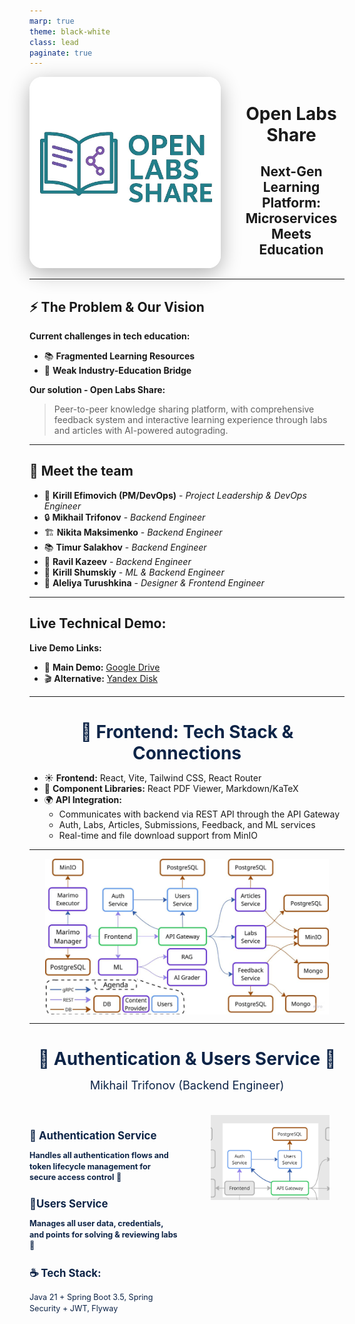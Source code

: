 ```yaml
---
marp: true
theme: black-white
class: lead
paginate: true
---
```


<style>
.service-header {
  text-align: center;
  font-size: 2em;
  color: #0D2447;
  margin-bottom: 0.5em;
}

.service-author {
  text-align: center;
  font-size: 1.3em;
  color: #0D2447;
  margin-bottom: 2em;
}

.centered-image {
  max-width: 80%;
  height: auto;
  display: block;
  margin: 0 auto;
}

.large-centered-image {
  max-width: 90%;
  height: auto;
  display: block;
  margin: 0 auto;
}

.service-layout {
  display: flex;
  align-items: flex-start;
  width: 100%;
  height: 60vh;
}

.service-content {
  flex: 1;
  padding-right: 2em;
}

.service-image {
  flex: 1;
  display: flex;
  justify-content: center;
  align-items: center;
}

.service-section {
  margin-bottom: 0.7em;
}

.service-title {
  font-size: 1.2em;
  color: #0D2447;
  margin-bottom: 0.5em;
}

.service-description {
  font-size: 0.9em;
  color: #0D2447;
  line-height: 1.4;
}
</style>

<!-- 
_class: lead
_footer: '<h1 style="font-size: 1.17em; color: #0D2447;">Kirill Efimovich, Aleliya Turushkina, Mikhail Trifonov, Nikita Maksimenko, Timur Salakhov, Ravil Kazeev, Kirill Shumskiy</h1>' 
-->

<div style="display: flex; align-items: center; gap: 2em;">
<div style="flex: 0 0 auto;">
<img src="openlabsshare-logo.jpg" alt="Open Labs Share Logo" style="width: 300px; height: 300px; border-radius: 20px; box-shadow: 0 8px 32px rgba(0, 0, 0, 0.3); border: 3px solid #ffffff;">
</div>
<div style="flex: 1; text-align: center;">
<h1>Open Labs Share</h1>
<h2>Next-Gen Learning Platform: Microservices Meets Education</h2>
</div>
</div>

---

<!-- _class: compact-list -->

## ⚡ The Problem & Our Vision

**Current challenges in tech education:**

- 📚 **Fragmented Learning Resources**
- 🔄 **Weak Industry-Education Bridge**

**Our solution - Open Labs Share:**


> Peer-to-peer knowledge sharing platform, with comprehensive feedback system and interactive learning experience through labs and articles with AI-powered autograding.

---

<!-- _class: compact-list -->

## 🔰 Meet the team

- 🌁 **Kirill Efimovich (PM/DevOps)** - *Project Leadership & DevOps Engineer*
- 🔒 **Mikhail Trifonov** - *Backend Engineer*
- 🏗️ **Nikita Maksimenko** - *Backend Engineer*
- 📚 **Timur Salakhov** - *Backend Engineer* 
- 💌 **Ravil Kazeev** - *Backend Engineer*
- 🤖 **Kirill Shumskiy** - *ML & Backend Engineer*
- 🎨 **Aleliya Turushkina** - *Designer & Frontend Engineer*

---

<!-- _class: compact-list -->

## Live Technical Demo: 

**Live Demo Links:**
- 🎥 **Main Demo:** [Google Drive](https://drive.google.com/file/d/1xfI16HWrH7RtiNjHh0qmo8WQh7ozDTo0/view?usp=sharing)
- 🎬 **Alternative:** [Yandex Disk](https://disk.yandex.ru/i/ylEaXv8_URGLbg)

---

<h2 class="service-header">🌸 Frontend: Tech Stack & Connections</h2>

- :sunny: **Frontend:** React, Vite, Tailwind CSS, React Router
- :seedling: **Component Libraries:** React PDF Viewer, Markdown/KaTeX
- :earth_africa: **API Integration:**
    - Communicates with backend via REST API through the API Gateway
    - Auth, Labs, Articles, Submissions, Feedback, and ML services
    - Real-time and file download support from MinIO

---

<img src="image.png" alt="Frontend Architecture Diagram" class="large-centered-image">

---

<h2 class="service-header">🔐 Authentication & Users Service 👥</h2>

<div class="service-author">Mikhail Trifonov (Backend Engineer)</div>

<div class="service-layout">
  <div class="service-content">
    <div class="service-section">
      <h3 class="service-title">🔐 Authentication Service</h3>
      <p class="service-description">
        <strong>Handles all authentication flows and token lifecycle management for secure access control</strong> 🔑
      </p>
    </div>
    <div class="service-section">
      <h3 class="service-title">👫Users Service</h3>
      <p class="service-description">
        <strong>Manages all user data, credentials, and points for solving & reviewing labs</strong> 💸
      </p>
    </div>
    <div>
      <h4 class="service-title">☕ Tech Stack:</h4>
      <p class="service-description">Java 21 + Spring Boot 3.5, Spring Security + JWT, Flyway</p>
    </div>
  </div>
  
  <div class="service-image">
    <img src="auth_and_users.jpg" alt="Authentication & Users Service Diagram" style="max-width: 80%; height: auto;">
  </div>
</div>

---

<h2 class="service-header">📥 API Gateway 📤</h2>

<img src="api.png" alt="API Gateway Architecture Diagram" class="centered-image">

---

<h2 class="service-header">API Gateway: Primary Use Case</h2>

**Centralized entry point and request orchestration for all client interactions** 🌐

- 🌐 **Centralized Entry Point:** Serves as the unified access layer for all client REST API requests
- 🔀 **Request Routing:** Directs incoming requests to the appropriate microservice (`auth`, `user`, `article`, `lab`) via gRPC
- 🔒 **Authentication & Security:** Validates JWT tokens and user's permissions
- 📝 **Cross-Cutting Concerns:** Handles logging, request tracing, and error handling for all API traffic
- 🧠 **Business Logic Execution:** Aggregating data and enforcing business rules beyond simple routing

---

<h2 class="service-header">API Gateway: Tech Stack & Connections</h2>

**Java Spring Boot with REST-to-gRPC translation** ☕🔄

- 🧑‍💻 **Java 21 + Spring Framework:** 
    ⤷ REST API, gRPC, Jackson Validators, Spring AOP
- 📥 **REST API:**
    ⤷ REST is the simplest and most widely supported method for web communication
- 🛡️ **Security Layer:**
    ⤷ Intercept incoming REST requests for authentication and authorization
- 🔀 **gRPC Client:** 
    ⤷ gRPC provides high-speed, type-safe, and scalable service-to-service communication

---

<h2 class="service-header">📚 Articles Service</h2>

<img src="articles.png" alt="Articles Service Architecture Diagram" class="centered-image">

---

<h2 class="service-header">Articles Service: Primary Use Case</h2>

**Manages all articles & assets metadata** 🗄️

- 📝 **Articles Operations:** Provides CRUD for articles details
- 🗂️ **Content Management:** Handles articles assets in independent storage system
- ⚙️ **Metadata Management:** Organizes and updates metadata for articles and its assets
- 🔍 **Searching:** Provides articles searching based on its title and abstract

---

<h2 class="service-header">Articles Service: Tech Stack & Connections</h2>

**Python-based microservice with PostgreSQL and MinIO storage** 🐍

- 🐍 **Programming Language:** Python 3.12
- 🔄 **Inter-service Communication:** gRPC

**Service Integrations:**
- 🚪 **API Gateway:** Receive and return data in gRPC format
- 🗄️ **PostgreSQL Database:** Store all articles and its assets metadata
- ☁️ **MinIO Storage System:** Store all articles assets

---

<h2 class="service-header">📚 Labs Service</h2>

<img src="labs.png" alt="Labs Service Architecture Diagram" class="centered-image">

---

<h2 class="service-header">Labs Service: Primary Use Case</h2>

**Manages all labs, submissions & educational content** 🗄️

- 📚 **Labs Operations:** Provides CRUD for lab assignments with tags
- 📤 **Submissions Management:** Handles submissions with text content and file assets
- 🏷️ **Tag System:** Organizes labs with flexible tagging and search capabilities
- 📊 **Grading System:** Tracks submission status and grade workflow

---

<h2 class="service-header">Labs Service: Tech Stack & Connections</h2>

**Python with hybrid database architecture and MinIO storage** 🐍

- 🐍 **Programming Language:** Python 3.12
- 🔄 **Inter-service Communication:** gRPC

**Service Integrations:**
- 🚪 **API Gateway:** Single entry point for all requests
- 🗄️ **PostgreSQL Database:** Store labs, submissions, tags, and assets metadata
- 📄 **MongoDB Database:** Store submission text content for flexible storage
- ☁️ **MinIO Storage System:** Store lab and submission assets in organized buckets

---

<h2 class="service-header">💬 Feedback Service</h2>

<img src="feedback.png" alt="Feedback Service Architecture Diagram" class="centered-image">

---

<h2 class="service-header">Feedback Service: Primary Use Case</h2>

**Comprehensive feedback and discussion management system** 💬

- 📝 **Comprehensive Feedback System:** Enables reviewers to create, update, and delete detailed feedback on submissions using Markdown for text and code formatting
- 💬 **Organized Discussion Section:** Powers a threaded commenting system for both labs and articles. Nested replies keep conversations structured and easy to follow
- 📎 **Attachment Handling:** Allows multiple file attachments per feedback entry, using efficient gRPC streaming to handle large uploads and downloads without high memory usage

---

<h2 class="service-header">Feedback Service: Tech Stack & Connections</h2>

**Go with a multi-storage backend and gRPC API** 🐹💾

- 🐹 **Go 1.24:**
&nbsp;&nbsp;&nbsp;⤷ High-performance, concurrent service ideal for I/O-heavy tasks
- 🗣️ **gRPC Server:**
&nbsp;&nbsp;&nbsp;⤷ Provides a typed API for feedback, comments, and file streaming
- 🗄️ **Multi-Storage Backend:**
&nbsp;&nbsp;&nbsp;⤷ **PostgreSQL:** Stores structured feedback metadata
&nbsp;&nbsp;&nbsp;⤷ **MongoDB:** Stores unstructured comments and feedback content
&nbsp;&nbsp;&nbsp;⤷ **MinIO:** Object storage for all file attachments

---

<h2 class="service-header">📓 Marimo Service</h2>

<img src="marimo.png" alt="Marimo Service Architecture Diagram" class="centered-image">

---

<h2 class="service-header">Marimo Service: Primary Use Case</h2>

- 👟 **Code Execution:** Real-time cell execution with output capture and error handling 🖐️
- 📊 **Asset Management:** Upload/download datasets and files for notebook use 🐪
- 🎛️ **Interactive Widgets:** Set of basic Marimo input widgets which value can be used in code (sliders, switchers, text fields, etc.) 📟
- 📁 **Cross-cells state memory:** Variables and modules from executed cells are available in other cells 📦

---

<h2 class="service-header">Marimo Service: Tech Stack & Connections</h2>

- 🔧 **Java Manager + Python Executor:** 
&nbsp;&nbsp;&nbsp;⤷ Java handles `REST API` and `metadata` while Python `executes` notebooks
- 🗄️ **PostgreSQL:** 
&nbsp;&nbsp;&nbsp;⤷ Tracks notebook metadata, user sessions, and execution trails with TTL cleanup
- 📦 **MinIO:**
&nbsp;&nbsp;&nbsp;⤷ Object storage for notebook `files` and user-uploaded `assets`
- 🔗 **gRPC:**  
&nbsp;&nbsp;&nbsp;⤷ Java Manager ← `execute requests, session management` → Python Executor
- 🐍 **Marimo:** Interactive notebook execution with widgets
&nbsp;&nbsp;&nbsp;⤷ Interactive notebook execution with ✨`widgets`✨

---

<h2 class="service-header">ML Service: Primary Use Case</h2>

**Two powerful AI enhancements for the learning platform** 🧠

- 🔍 **AI RAG Assistant:** Context-aware code and documentation helper, leveraging Retrieval-Augmented Generation (RAG) to deliver accurate, real-time support to students
- ✅ **Autograding:** Automated code assessment system for evaluating submissions instantly — ideal for learning platforms

---

<!-- _class: compact-list -->

<h2 class="service-header">ML Service: Tech Stack & Connections</h2>

**FastAPI backend with specialized AI models and infrastructure** 🐍🤖

<div style="display: flex; gap: 2em;">
<div style="flex: 1;">
<h4>🤖 AI RAG Assistant</h4>
<ul>
  <li>Qwen2.5-Coder-1.5B-Instruct (local inference)</li>
  <li>Qdrant vector store</li>
  <li>BAAI/bge-small-en-v1.5 embeddings</li>
</ul>
</div>
<div style="flex: 1;">
<h4>✅ Autograding</h4>
<ul>
  <li>deepseek-r1-distill-llama-70b (groq inference)</li>
  <li>Menagerie dataset: Graded CS1 Assignments for evaluation</li>
</ul>
</div>
</div>

**Core Architecture:**
🐍 **FastAPI-based backend** with three-layer structure 
🥬 **Celery** for asynchronous tasks
🛢️ **Redis** for caching and message broker

---

<h2 class="service-header">🤖 ML Service Architecture</h2>

<img src="asssets\asssets\open-labs-share-ml.drawio.png" alt="ML Service Architecture Diagram" class="centered-image">

---

<h2 class="service-header">🏙️ DevOps & Infrastructure</h2>

<img src="devops.png" alt="DevOps Infrastructure Architecture Diagram" class="centered-image" style="max-width: 80%; height: 90%; display: block; margin: 0 auto;">

---

<h2 class="service-header">🏛️ DevOps: Primary Use Case</h2>

**Key GitHub Actions Workflows:** 💫
- 🔧 **Compilation Validation:** Ensures all services compile
- 🏏 **Test Execution:** Runs unit & integration tests
- 🐳 **Docker Build Validation:** Buillds, validates and pushes images to GHCR
- ✈️ **Deployment Automation:** Handles the Blue-Green deployment logic
- 🔗 **Team help tools:** to automate issues managing and PR notifiers to keep the team perfectly synchronized

---

<h2 class="service-header">🛤️ DevOps: Infrastructure</h2>

<div style="display: flex; gap: 2em;">
<div style="flex: 2;">
<h3>🔵 Green-Blue Strategy 🟢</h3>
<ul>
    <li><b> 0️⃣ Zero Downtime:</b> Updates are seamless</li>
    <li><b>🎞️ Workflow:</b>
        <ol type="i">
            <li>Deploy new version (Green) alongside Production (Blue)</li>
            <li>Test Green environment internally</li>
            <li>Switch HAProxy to route traffic to Green</li>
            <li>Keep Blue for instant rollback</li>
        </ol>
    </li>
</ul>
</div>
<div style="flex: 2; border-left: 0.5px; padding-left: 2em; margin-bottom: 2em;">
<h3>🐧 Server & Networking</h3>
<ul>
  <li><b>Host:</b> Self-managed server on Ubuntu 24.04</li>
  <li><b>Specs:</b> 6-Core CPU, 16GB RAM, 240GB SSD</li>
  <li><b>Proxy:</b> NGINX & HAProxy</li>
  <li><b>Access:</b> CloudPub for public NAT traversal</li>
  <li><b>Monitoring:</b> cAdvisor for container metrics</li>
</ul>
</div>
</div>

---

<h2 class="service-header">📺 Communication Problems</h2>

| ❌ **Problems** | ✅ **Solutions** |
|---|---|
| ❌ Problems in task setting and communication between people | ✅ Create clear GitHub rules for issue creation, assignment workflows, and collaborative development processes |
| ❌ Too many services that use the same data model | ✅ Create scripts that automatically check data model consistency across all services |

---

<h2 class="service-header">🏭 Implementation Problems</h2>

| ❌ **Problems** | ✅ **Solutions** |
|---|---|
| ❌ A single database was inefficient for managing varied data types. | ✅ Used the best database for each job: PostgreSQL for metadata, MongoDB for comments, and MinIO for file attachments. |
| ❌ University network NAT blocked access to self-hosted server. | ✅ After issues with Cloudflare, we successfully used **CloudPub** to create a secure tunnel for public access. |

---

<h2 class="service-header">🏃🏻 Try it out!</h2>

<img src="qrcode.png" alt="Try it out!" class="centered-image" style="max-width: 100%; height: auto; border-radius: 20px; box-shadow: 0 8px 32px rgba(0, 0, 0, 0.3); border: 3px solid #ffffff;">

---

<!-- _class: lead -->

<h1>Thank you!</h1>
<h4 style="text-align: center; font-size: 1.2em; color: #0D2447;">We're glad to hear your questions! 🛒🤗🎸</h4>

